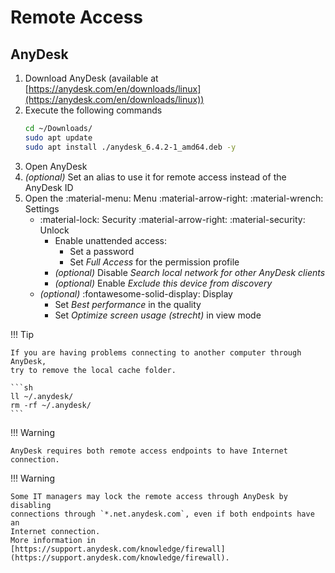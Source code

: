 # Remote Access

## AnyDesk

1. Download AnyDesk (available at
   [https://anydesk.com/en/downloads/linux](https://anydesk.com/en/downloads/linux))
2. Execute the following commands
    ```sh
    cd ~/Downloads/
    sudo apt update
    sudo apt install ./anydesk_6.4.2-1_amd64.deb -y
    ```
3. Open AnyDesk
4. _(optional)_ Set an alias to use it for remote access instead of the
   AnyDesk ID
5. Open the :material-menu: Menu :material-arrow-right:
   :material-wrench: Settings
    - :material-lock: Security :material-arrow-right: :material-security: Unlock
        - Enable unattended access:
            - Set a password
            - Set _Full Access_ for the permission profile
        - _(optional)_ Disable _Search local network for other AnyDesk clients_
        - _(optional)_ Enable _Exclude this device from discovery_
    - _(optional)_ :fontawesome-solid-display: Display
        - Set _Best performance_ in the quality
        - Set _Optimize screen usage (strecht)_ in view mode

!!! Tip

    If you are having problems connecting to another computer through AnyDesk,
    try to remove the local cache folder.

    ```sh
    ll ~/.anydesk/
    rm -rf ~/.anydesk/
    ```

!!! Warning

    AnyDesk requires both remote access endpoints to have Internet connection.

!!! Warning

    Some IT managers may lock the remote access through AnyDesk by disabling
    connections through `*.net.anydesk.com`, even if both endpoints have an
    Internet connection.
    More information in
    [https://support.anydesk.com/knowledge/firewall](https://support.anydesk.com/knowledge/firewall).
